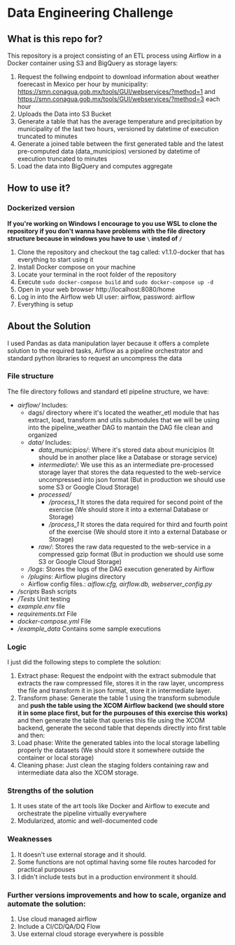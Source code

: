 # Data Engineering Challenge

## What is this repo for?

This repository is a project consisting of an ETL process using Airflow in a Docker container using S3 and BigQuery as storage layers:
1. Request the follwing endpoint to download information about weather foerecast in Mexico per hour by municipality: https://smn.conagua.gob.mx/tools/GUI/webservices/?method=1 and https://smn.conagua.gob.mx/tools/GUI/webservices/?method=3 each hour
2. Uploads the Data into S3 Bucket
3. Generate a table that has the average temperature and precipitation by municipality of the last two hours, versioned by datetime of execution truncated to minutes
4. Generate a joined table between the first generated table and the latest pre-computed data (data_municipios) versioned by datetime of execution truncated to minutes
5. Load the data into BigQuery and computes aggregate

## How to use it?

### Dockerized version
**If you're working on Windows I encourage to you use WSL to clone the repository if you don't wanna have problems with the file directory structure because in windows you have to use `\`   insted of `/`**
1. Clone the repository and checkout the tag called: v1.1.0-docker that has everything to start using it
2. Install Docker compose on your machine
3. Locate your terminal in the root folder of the repository
4. Execute  ```sudo docker-compose build``` and ```sudo docker-compose up -d```
5. Open in your web browser http://localhost:8080/home
6. Log in into the Airflow web UI user: airflow, password: airflow
7. Everything is setup


## About the Solution
I used Pandas as data manipulation layer because it offers a complete solution to the required tasks, Airflow as a pipeline orchestrator and standard python libraries to request an uncompress the data
### File structure
The file directory follows and standard etl pipeline structure, we have:
*   *airflow/* Includes:
    - dags/ directory where it's located the weather_etl module that has extract, load, transform and utils submodules that we will be using into the pipeline_weather DAG to mantain the DAG file clean and organized
    - *data/* Includes:
        - *data_municipios/*: Where it's stored data about municipios (It should be in another place like a Database or storage service)
        - *intermediate/*: We use this as an intermediate pre-processed storage layer that stores the data requested to the web-service uncompressed into json format (But in production we should use some S3 or Google Cloud Storage)
        - *processed/*
            - */process_1* It stores the data required for second point of the exercise (We should store it into a external Database or Storage)
            - */process_1* It stores the data required for third and fourth point of the exercise (We should store it into a external Database or Storage)
        - *raw/*: Stores the raw data requested to the web-service in a compressed gzip format (But in production we should use some S3 or Google Cloud Storage)
    - */logs*: Stores the logs of the DAG execution generated by Airflow
    - */plugins*: Airflow plugins directory
    - Airflow config files.: *aiflow.cfg, airflow.db, webserver_config.py*
* */scripts* Bash scripts
* */Tests* Unit testing
* *example.env* file
* *requirements.txt* File
* *docker-compose.yml* File
* */example_data* Contains some sample executions
### Logic
I just did the following steps to complete the solution: 
1. Extract phase: Request the endpoint with the extract submodule that extracts the raw compressed file, stores it in the raw layer, uncompress the file and transform it in json format, store it in intermediate layer.
2. Transform phase: Generate the table 1 using the transform submodule and **push the table using the XCOM Airflow backend (we should store it in some place first, but for the purpouses of this exercise this works)** and then generate the table that queries this file using the XCOM backend, generate the second table that depends directly into first table and then:
3. Load phase: Write the generated tables into the local storage labelling properly the datasets (We should store it somewhere outside the container or local storage)
5. Cleaning phase: Just clean the staging folders containing raw and intermediate data also the XCOM storage.

### Strengths of the solution
1. It uses state of the art tools like Docker and Airflow to execute and orchestrate the pipeline virtually everywhere
2. Modularized, atomic and well-documented code

### Weaknesses
1. It doesn't use external storage and it should.
2. Some functions are not optimal having some file routes harcoded for practical purpouses
3. I didn't include tests but in a production environment it should.

### Further versions improvements and how to scale, organize and automate the solution:
1. Use cloud managed airflow 
2. Include a CI/CD/QA/DQ Flow
3. Use external cloud storage everywhere is possible 
